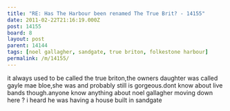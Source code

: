 ```yaml
---
title: "RE: Has The Harbour been renamed The True Brit? - 14155"
date: 2011-02-22T21:16:19.000Z
post: 14155
board: 8
layout: post
parent: 14144
tags: [noel gallagher, sandgate, true briton, folkestone harbour]
permalink: /m/14155/
---
```

it always used to be called the true briton,the owners daughter was called gayle mae bloe,she was and probably still is gorgeous.dont know about live bands though.anyone know anything about noel gallagher moving down here ? i heard he was having a house built in sandgate
